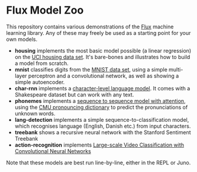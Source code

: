 # Flux Model Zoo

This repository contains various demonstrations of the [Flux](http://fluxml.github.io/) machine learning library. Any of these may freely be used as a starting point for your own models.

- **housing** implements the most basic model possible (a linear regression) on the [UCI housing data set](https://archive.ics.uci.edu/ml/machine-learning-databases/housing/). It's bare-bones and illustrates how to build a model from scratch.
- **mnist** classifies digits from the [MNIST data set](https://en.wikipedia.org/wiki/MNIST_database), using a simple multi-layer perceptron and a convolutional network, as well as showing a simple autoencoder.
- **char-rnn** implements a [character-level language model](http://karpathy.github.io/2015/05/21/rnn-effectiveness/). It comes with a Shakespeare dataset but can work with any text.
- **phonemes** implements a [sequence to sequence model with attention](https://arxiv.org/abs/1409.0473), using the [CMU pronouncing dictionary](http://www.speech.cs.cmu.edu/cgi-bin/cmudict) to predict the pronunciations of unknown words.
- **lang-detection** implements a simple sequence-to-classification model, which recognises language (English, Danish etc.) from input characters.
- **treebank** shows a recursive neural network with the Stanford Sentiment Treebank
- **action-recognition** implements [Large-scale Video Classification with Convolutional Neural Networks](https://static.googleusercontent.com/media/research.google.com/en//pubs/archive/42455.pdf)

Note that these models are best run line-by-line, either in the REPL or Juno.
